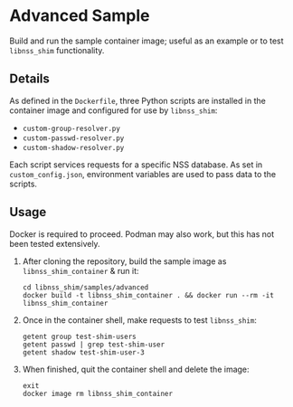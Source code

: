 # Advanced Sample

Build and run the sample container image; useful as an example or to test `libnss_shim` functionality.

## Details

As defined in the `Dockerfile`, three Python scripts are installed in the container image and configured for use by
`libnss_shim`:

* `custom-group-resolver.py`
* `custom-passwd-resolver.py`
* `custom-shadow-resolver.py`

Each script services requests for a specific NSS database. As set in `custom_config.json`, environment variables are
used to pass data to the scripts.

## Usage

Docker is required to proceed. Podman may also work, but this has not been tested extensively.

1. After cloning the repository, build the sample image as `libnss_shim_container` & run it:

       cd libnss_shim/samples/advanced
       docker build -t libnss_shim_container . && docker run --rm -it libnss_shim_container

2. Once in the container shell, make requests to test `libnss_shim`:

       getent group test-shim-users
       getent passwd | grep test-shim-user
       getent shadow test-shim-user-3

3. When finished, quit the container shell and delete the image:

       exit
       docker image rm libnss_shim_container
